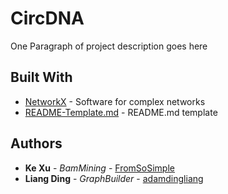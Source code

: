 # CircDNA

One Paragraph of project description goes here

## Built With

* [NetworkX](https://networkx.github.io/) - Software for complex networks
* [README-Template.md](https://gist.github.com/PurpleBooth/109311bb0361f32d87a2) - README.md template

## Authors

* **Ke Xu** - *BamMining* - [FromSoSimple](https://github.com/FromSoSimple)
* **Liang Ding** - *GraphBuilder* - [adamdingliang](https://github.com/adamdingliang)